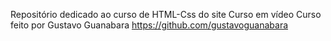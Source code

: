 Repositório dedicado ao curso de HTML-Css do site Curso em vídeo
Curso feito por Gustavo Guanabara https://github.com/gustavoguanabara

<!---
theMan-tech/theMan-tech is a ✨ special ✨ repository because its `README.md` (this file) appears on your GitHub profile.
You can click the Preview link to take a look at your changes.
--->
